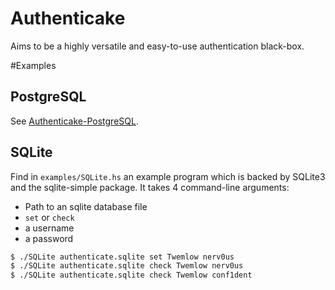 Authenticake
============

Aims to be a highly versatile and easy-to-use authentication black-box.

#Examples

## PostgreSQL

See [Authenticake-PostgreSQL](https://github.com/avieth/Authenticake-PostgreSQL).

## SQLite

Find in `examples/SQLite.hs` an example program which is backed by SQLite3
and the sqlite-simple package. It takes 4 command-line arguments:

- Path to an sqlite database file
- `set` or `check`
- a username
- a password

```Bash
$ ./SQLite authenticate.sqlite set Twemlow nerv0us
$ ./SQLite authenticate.sqlite check Twemlow nerv0us
$ ./SQLite authenticate.sqlite check Twemlow conf1dent
```
